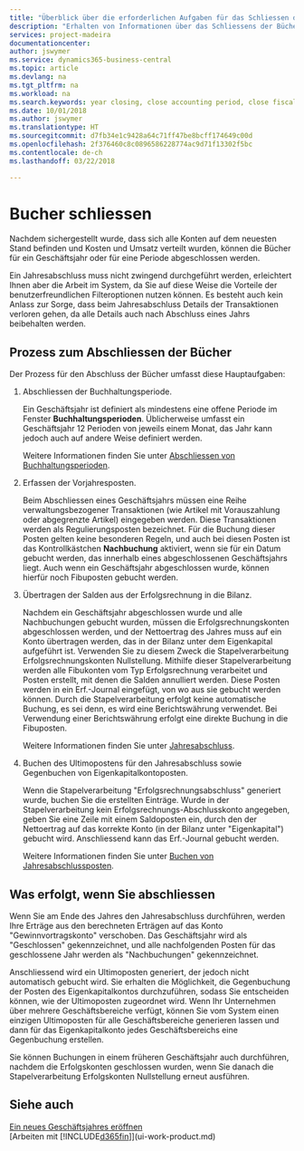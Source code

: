 ```yaml
---
title: "Überblick über die erforderlichen Aufgaben für das Schliessen der Bücher| Microsoft Docs"
description: "Erhalten von Informationen über das Schliessens der Bücher für ein Geschäftsjahr oder für eine Periode, und was passiert, nachdem Sie das Jahr abgeschlossen haben."
services: project-madeira
documentationcenter: 
author: jswymer
ms.service: dynamics365-business-central
ms.topic: article
ms.devlang: na
ms.tgt_pltfrm: na
ms.workload: na
ms.search.keywords: year closing, close accounting period, close fiscal year, bank account detailed trial balance
ms.date: 10/01/2018
ms.author: jswymer
ms.translationtype: HT
ms.sourcegitcommit: d7fb34e1c9428a64c71ff47be8bcff174649c00d
ms.openlocfilehash: 2f376460c8c0896586228774ac9d71f13302f5bc
ms.contentlocale: de-ch
ms.lasthandoff: 03/22/2018

---
```

# <a name="closing-the-books"></a>Bucher schliessen
Nachdem sichergestellt wurde, dass sich alle Konten auf dem neuesten Stand befinden und Kosten und Umsatz verteilt wurden, können die Bücher für ein Geschäftsjahr oder für eine Periode abgeschlossen werden.

Ein Jahresabschluss muss nicht zwingend durchgeführt werden, erleichtert Ihnen aber die Arbeit im System, da Sie auf diese Weise die Vorteile der benutzerfreundlichen Filteroptionen nutzen können. Es besteht auch kein Anlass zur Sorge, dass beim Jahresabschluss Details der Transaktionen verloren gehen, da alle Details auch nach Abschluss eines Jahrs beibehalten werden.

## <a name="closing-book-process"></a>Prozess zum Abschliessen der Bücher
Der Prozess für den Abschluss der Bücher umfasst diese Hauptaufgaben:

1. Abschliessen der Buchhaltungsperiode.

    Ein Geschäftsjahr ist definiert als mindestens eine offene Periode im Fenster **Buchhaltungsperioden**. Üblicherweise umfasst ein Geschäftsjahr 12 Perioden von jeweils einem Monat, das Jahr kann jedoch auch auf andere Weise definiert werden.

    Weitere Informationen finden Sie unter [Abschliessen von Buchhaltungsperioden](year-close-account-periods.md).
2. Erfassen der Vorjahresposten.

    Beim Abschliessen eines Geschäftsjahrs müssen eine Reihe verwaltungsbezogener Transaktionen (wie Artikel mit Vorauszahlung oder abgegrenzte Artikel) eingegeben werden. Diese Transaktionen werden als Regulierungsposten bezeichnet. Für die Buchung dieser Posten gelten keine besonderen Regeln, und auch bei diesen Posten ist das Kontrollkästchen **Nachbuchung** aktiviert, wenn sie für ein Datum gebucht werden, das innerhalb eines abgeschlossenen Geschäftsjahrs liegt. Auch wenn ein Geschäftsjahr abgeschlossen wurde, können hierfür noch Fibuposten gebucht werden.
3. Übertragen der Salden aus der Erfolgsrechnung in die Bilanz.

    Nachdem ein Geschäftsjahr abgeschlossen wurde und alle Nachbuchungen gebucht wurden, müssen die Erfolgsrechnungskonten abgeschlossen werden, und der Nettoertrag des Jahres muss auf ein Konto übertragen werden, das in der Bilanz unter dem Eigenkapital aufgeführt ist. Verwenden Sie zu diesem Zweck die Stapelverarbeitung Erfolgsrechnungskonten Nullstellung. Mithilfe dieser Stapelverarbeitung werden alle Fibukonten vom Typ Erfolgsrechnung verarbeitet und Posten erstellt, mit denen die Salden annulliert werden. Diese Posten werden in ein Erf.-Journal eingefügt, von wo aus sie gebucht werden können. Durch die Stapelverarbeitung erfolgt keine automatische Buchung, es sei denn, es wird eine Berichtswährung verwendet. Bei Verwendung einer Berichtswährung erfolgt eine direkte Buchung in die Fibuposten.

    Weitere Informationen finden Sie unter [Jahresabschluss](year-close-income-statement.md).
4. Buchen des Ultimopostens für den Jahresabschluss sowie Gegenbuchen von Eigenkapitalkontoposten.

    Wenn die Stapelverarbeitung "Erfolgsrechnungsabschluss" generiert wurde, buchen Sie die erstellten Einträge. Wurde in der Stapelverarbeitung kein Erfolgsrechnungs-Abschlusskonto angegeben, geben Sie eine Zeile mit einem Saldoposten ein, durch den der Nettoertrag auf das korrekte Konto (in der Bilanz unter "Eigenkapital") gebucht wird. Anschliessend kann das Erf.-Journal gebucht werden.

    Weitere Informationen finden Sie unter [Buchen von Jahresabschlussposten](year-how-post-year-end-close-entry.md).

## <a name="what-happens-when-you-close"></a>Was erfolgt, wenn Sie abschliessen
Wenn Sie am Ende des Jahres den Jahresabschluss durchführen, werden Ihre Erträge aus den berechneten Erträgen auf das Konto "Gewinnvortragskonto" verschoben. Das Geschäftsjahr wird als "Geschlossen" gekennzeichnet, und alle nachfolgenden Posten für das geschlossene Jahr werden als "Nachbuchungen" gekennzeichnet.

Anschliessend wird ein Ultimoposten generiert, der jedoch nicht automatisch gebucht wird. Sie erhalten die Möglichkeit, die Gegenbuchung der Posten des Eigenkapitalkontos durchzuführen, sodass Sie entscheiden können, wie der Ultimoposten zugeordnet wird. Wenn Ihr Unternehmen über mehrere Geschäftsbereiche verfügt, können Sie vom System einen einzigen Ultimoposten für alle Geschäftsbereiche generieren lassen und dann für das Eigenkapitalkonto jedes Geschäftsbereichs eine Gegenbuchung erstellen.

Sie können Buchungen in einem früheren Geschäftsjahr auch durchführen, nachdem die Erfolgskonten geschlossen wurden, wenn Sie danach die Stapelverarbeitung Erfolgskonten Nullstellung erneut ausführen.

## <a name="see-also"></a>Siehe auch
[Ein neues Geschäftsjahres eröffnen](finance-how-open-new-fiscal-year.md)  
[Arbeiten mit [!INCLUDE[d365fin](includes/d365fin_md.md)]](ui-work-product.md)

